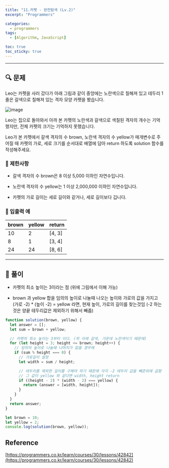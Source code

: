 ```yaml
---
title: "11.카펫 - 완전탐색 (Lv.2)"
excerpt: "Programmers"

categories:
  - programmers
tags:
  - [Algorithm, JavaScript]

toc: true
toc_sticky: true
---
```


---

## 🔍 문제

Leo는 카펫을 사러 갔다가 아래 그림과 같이 중앙에는 노란색으로 칠해져 있고 테두리 1줄은 갈색으로 칠해져 있는 격자 모양 카펫을 봤습니다.

![image](https://user-images.githubusercontent.com/28912774/132615519-88fb37b6-94ac-44b6-af9e-c0f2f47b8334.png)

Leo는 집으로 돌아와서 아까 본 카펫의 노란색과 갈색으로 색칠된 격자의 개수는 기억했지만, 전체 카펫의 크기는 기억하지 못했습니다.

Leo가 본 카펫에서 갈색 격자의 수 brown, 노란색 격자의 수 yellow가 매개변수로 주어질 때 카펫의 가로, 세로 크기를 순서대로 배열에 담아 return 하도록 solution 함수를 작성해주세요.

### 🔸 제한사항

- 갈색 격자의 수 brown은 8 이상 5,000 이하인 자연수입니다.

- 노란색 격자의 수 yellow는 1 이상 2,000,000 이하인 자연수입니다.

- 카펫의 가로 길이는 세로 길이와 같거나, 세로 길이보다 깁니다.

### 🔹 입출력 예

| brown | yellow | return |
| ----- | ------ | ------ |
| 10    | 2      | [4, 3] |
| 8     | 1      | [3, 4] |
| 24    | 24     | [8, 6] |

---

## 📌 풀이

- 카펫의 최소 높이는 3이라는 점 (위에 그림에서 이해 가능)

- brown 과 yellow 합을 임의의 높이로 나눌때 나오는 높이와 가로의 값을 가지고 (가로 -2) \* (높이 -2) = yellow 라면, 현재 높이, 가로의 길이를 찾는것임 (-2 하는것은 양끝 테두리값은 제외하기 위해서 빼줌)

```js
function solution(brown, yellow) {
  let answer = [];
  let sum = brown + yellow;

  // 카펫의 최소 높이는 3부터 이다. (위 아래 갈색, 가운데 노란색이기 때문에)
  for (let height = 3; height <= brown; height++) {
    // 임의의 높이로 나눌때 나머지가 없을 경우에
    if (sum % height === 0) {
      // 가로길이 설정
      let width = sum / height;

      // 테두리를 제외한 길이를 구해야 하기 때문에 각각 -2 테두리 값을 빼준뒤에 곱함
      // 그 값이 yellow 와 같다면 width, height return
      if ((height - 2) * (width - 2) === yellow) {
        return (answer = [width, height]);
      }
    }
  }
  return answer;
}

let brown = 10;
let yellow = 2;
console.log(solution(brown, yellow));
```

## Reference

[https://programmers.co.kr/learn/courses/30/lessons/42842](https://programmers.co.kr/learn/courses/30/lessons/42842)
